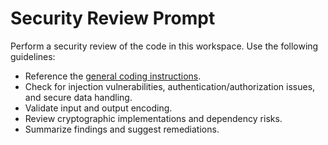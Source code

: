 <!-- file: .github/prompts/security-review.prompt.md -->
<!-- version: 1.0.0 -->
<!-- guid: 74b067af-466e-48b9-ab34-c34ea5f26b85 -->

<!-- file: .github/prompts/security-review.prompt.md -->

# Security Review Prompt

Perform a security review of the code in this workspace. Use the following guidelines:

- Reference the [general coding instructions](../instructions/general-coding.instructions.md).
- Check for injection vulnerabilities, authentication/authorization issues, and secure data
  handling.
- Validate input and output encoding.
- Review cryptographic implementations and dependency risks.
- Summarize findings and suggest remediations.
